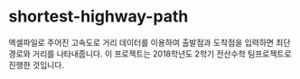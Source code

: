 # shortest-highway-path

엑셀파일로 주어진 고속도로 거리 데이터를 이용하여
출발점과 도착점을 입력하면 최단경로와 거리를 나타내줍니다.
이 프로젝트는 2018학년도 2학기 전산수학 팀프로젝트로 진행한 것입니다.
